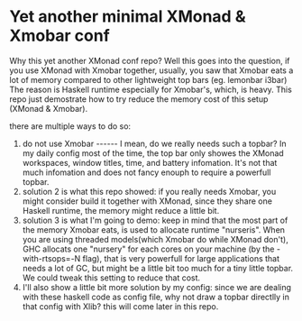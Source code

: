 # Yet another minimal XMonad & Xmobar conf
Why this yet another XMonad conf repo? Well this goes into the question, if you use XMonad with Xmobar together, usually, you saw that Xmobar eats a lot of memory compared to other lightweight top bars (eg. lemonbar i3bar)
The reason is Haskell runtime especially for Xmobar's, which, is heavy.
This repo just demostrate how to try reduce the memory cost of this setup (XMonad & Xmobar).

there are multiple ways to do so:
1. do not use Xmobar ------ I mean, do we really needs such a topbar? In my daily config most of the time, the top bar only showes the XMonad workspaces, window titles, time, and battery infomation. It's not that much infomation and does not fancy enouph to require a powerfull topbar.
2. solution 2 is what this repo showed: if you really needs Xmobar, you might consider build it together with XMonad, since they share one Haskell runtime, the memory might reduce a little bit.
3. solution 3 is what I'm going to demo: keep in mind that the most part of the memory Xmobar eats, is used to allocate runtime "nurseris". When you are using threaded models(which Xmobar do while XMonad don't), GHC allocats one "nursery" for each cores on your machine (by the -with-rtsops=-N flag), that is very powerfull for large applications that needs a lot of GC, but might be a little bit too much for a tiny little topbar. We could tweak this setting to reduce that cost.
4. I'll also show a little bit more solution by my config: since we are dealing with these haskell code as config file, why not draw a topbar directlly in that config with Xlib? this will come later in this repo.


